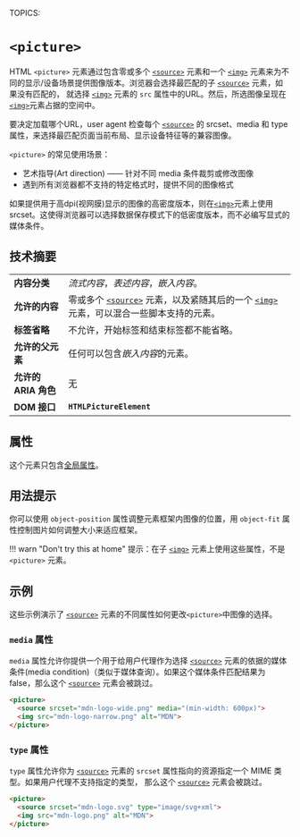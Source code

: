 TOPICS: <picture>

# `<picture>`

HTML `<picture>` 元素通过包含零或多个 [`<source>`](/zh-hans/webfrontend/<source>) 元素和一个 [`<img>`](/zh-hans/webfrontend/<img>)
元素来为不同的显示/设备场景提供图像版本。浏览器会选择最匹配的子 [`<source>`](/zh-hans/webfrontend/<source>) 元素，如果没有匹配的，
就选择 [`<img>`](/zh-hans/webfrontend/<img>) 元素的 `src` 属性中的URL。然后，所选图像呈现在[`<img>`](/zh-hans/webfrontend/<img>)元素占据的空间中。

要决定加载哪个URL，user agent 检查每个 [`<source>`](/zh-hans/webfrontend/<source>) 的 srcset、media 和 type 属性，来选择最匹配页面当前布局、显示设备特征等的兼容图像。

`<picture>` 的常见使用场景：

- 艺术指导(Art direction) —— 针对不同 media 条件裁剪或修改图像
- 遇到所有浏览器都不支持的特定格式时，提供不同的图像格式

如果提供用于高dpi(视网膜)显示的图像的高密度版本，则在[`<img>`](/zh-hans/webfrontend/<img>)元素上使用srcset。这使得浏览器可以选择数据保存模式下的低密度版本，而不必编写显式的媒体条件。

## 技术摘要

|  |  |
| :-- | :-- |
| **内容分类** | *流式内容*，*表述内容*，*嵌入内容*。 |
| **允许的内容** | 零或多个 [`<source>`](/zh-hans/webfrontend/<source>) 元素，以及紧随其后的一个 [`<img>`](/zh-hans/webfrontend/<img>) 元素，可以混合一些脚本支持的元素。|
| **标签省略** | 不允许，开始标签和结束标签都不能省略。|
| **允许的父元素** | 任何可以包含*嵌入内容*的元素。|
| **允许的 ARIA 角色** | 无 |
| **DOM 接口** | **`HTMLPictureElement`** |

## 属性

这个元素只包含[全局属性](/zh-hans/webfrontend/HTML_Global_Attributes)。

## 用法提示

你可以使用 `object-position` 属性调整元素框架内图像的位置，用 `object-fit` 属性控制图片如何调整大小来适应框架。

!!! warn "Don't try this at home"
    提示：在子 [`<img>`](/zh-hans/webfrontend/<img>) 元素上使用这些属性，不是 `<picture>` 元素。

## 示例

这些示例演示了 [`<source>`](/zh-hans/webfrontend/<source>) 元素的不同属性如何更改`<picture>`中图像的选择。

### `media` 属性

`media` 属性允许你提供一个用于给用户代理作为选择 [`<source>`](/zh-hans/webfrontend/<source>) 元素的依据的媒体条件(media condition)（类似于媒体查询）。如果这个媒体条件匹配结果为
false，那么这个 [`<source>`](/zh-hans/webfrontend/<source>) 元素会被跳过。

```html
<picture>
  <source srcset="mdn-logo-wide.png" media="(min-width: 600px)">
  <img src="mdn-logo-narrow.png" alt="MDN">
</picture>
```

### `type` 属性

`type` 属性允许你为 [`<source>`](/zh-hans/webfrontend/<source>) 元素的 `srcset` 属性指向的资源指定一个 MIME 类型。如果用户代理不支持指定的类型，
那么这个 [`<source>`](/zh-hans/webfrontend/<source>) 元素会被跳过。

```html
​<picture>
  <source srcset="mdn-logo.svg" type="image/svg+xml">
  <img src="mdn-logo.png" alt="MDN">
</picture>
```
